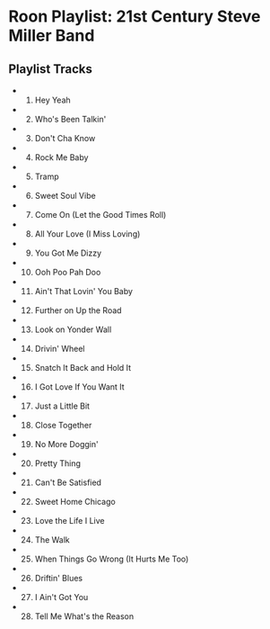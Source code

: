 # Roon Playlist: 21st Century Steve Miller Band

## Playlist Tracks


- 1. Hey Yeah
- 2. Who's Been Talkin'
- 3. Don't Cha Know
- 4. Rock Me Baby
- 5. Tramp
- 6. Sweet Soul Vibe
- 7. Come On (Let the Good Times Roll)
- 8. All Your Love (I Miss Loving)
- 9. You Got Me Dizzy
- 10. Ooh Poo Pah Doo
- 11. Ain't That Lovin' You Baby
- 12. Further on Up the Road
- 13. Look on Yonder Wall
- 14. Drivin' Wheel
- 15. Snatch It Back and Hold It
- 16. I Got Love If You Want It
- 17. Just a Little Bit
- 18. Close Together
- 19. No More Doggin'
- 20. Pretty Thing
- 21. Can't Be Satisfied
- 22. Sweet Home Chicago
- 23. Love the Life I Live
- 24. The Walk
- 25. When Things Go Wrong (It Hurts Me Too)
- 26. Driftin' Blues
- 27. I Ain't Got You
- 28. Tell Me What's the Reason


